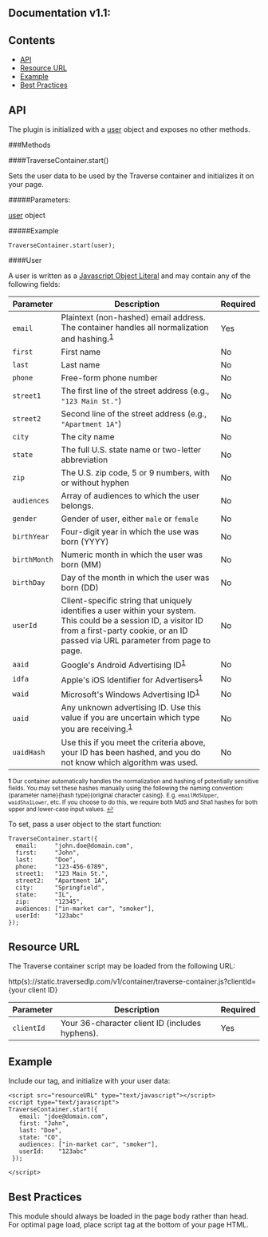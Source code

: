 Documentation v1.1:
-------------------

Contents
--------

  * [API](#api)
  * [Resource URL](#resource-url)
  * [Example](#example)
  * [Best Practices](#best-practices)

API
---

The plugin is initialized with a [user](#user) object and exposes no other methods.

###Methods

####TraverseContainer.start()

Sets the user data to be used by the Traverse container and initializes it
on your page.

#####Parameters:

[user](#user) object

#####Example

`TraverseContainer.start(user);`

####User

A user is written as a [Javascript Object Literal](http://www.dyn-web.com/tutorials/object-literal/) and may contain any of the following fields:

| Parameter   | Description | Required |
| ----------- | ----------- | -------- |
| `email`     | Plaintext (non-hashed) email address. The container handles all normalization and hashing.<sup id="a1">[1](#f1)</sup> | Yes |
| `first`     | First name | No |
| `last`      | Last name | No |
| `phone`     | Free-form phone number | No |
| `street1`    | The first line of the street address (e.g., `"123 Main St."`) | No |
| `street2`   | Second line of the street address (e.g., `"Apartment 1A"`)        | No |
| `city`      | The city name  | No |
| `state`     | The full U.S. state name or two-letter abbreviation | No |
| `zip`       | The U.S. zip code, 5 or 9 numbers, with or without hyphen | No |
| `audiences` | Array of audiences to which the user belongs. | No |
| `gender`    | Gender of user, either `male` or `female` | No |
| `birthYear` | Four-digit year in which the use was born (YYYY) | No |
| `birthMonth` | Numeric month in which the user was born (MM) | No |
| `birthDay`  | Day of the month in which the user was born (DD) | No |
| `userId`    | Client-specific string that uniquely identifies a user within your system. This could be a session ID, a visitor ID from a first-party cookie, or an ID passed via URL parameter from page to page. | No |
| `aaid`      | Google's Android Advertising ID<sup id="a1">[1](#f1)</sup> | No |
| `idfa`      | Apple's iOS Identifier for Advertisers<sup id="a1">[1](#f1)</sup> | No  |
| `waid`      | Microsoft's Windows Advertising ID<sup id="a1">[1](#f1)</sup> | No |
| `uaid`      | Any unknown advertising ID. Use this value if you are uncertain which type you are receiving.<sup id="a1">[1](#f1)</sup> | No |
| `uaidHash`  | Use this if you meet the criteria above, your ID has been hashed, and you do not know which algorithm was used. | No |

<sub><b id="f1">1</b> Our container automatically handles the normalization and hashing of potentially sensitive fields. You may set these hashes manually using the following the naming convention: {parameter name}{hash type}{original character casing}. E.g. `emailMd5Upper`, `waidSha1Lower`, etc. If you choose to do this, we require both Md5 and Sha1 hashes for both upper and lower-case input values. [↩](#a1)</sub>


To set, pass a user object to the start function:

```
TraverseContainer.start({
  email:     "john.doe@domain.com",
  first:     "John",
  last:      "Doe",
  phone:     "123-456-6789",
  street1:   "123 Main St.",
  street2:   "Apartment 1A",
  city:      "Springfield",
  state:     "IL",
  zip:       "12345",
  audiences: ["in-market car", "smoker"],
  userId:    "123abc"
});
```

Resource URL
------------

The Traverse container script may be loaded from the following URL:

http(s)://static.traversedlp.com/v1/container/traverse-container.js?clientId={your client ID}

| Parameter    | Description | Required |
| ------------ |------------ | -------- |
| `clientId` | Your 36-character client ID (includes hyphens). | Yes |

Example
-------

Include our tag, and initialize with your user data:

```
<script src="resourceURL" type="text/javascript"></script>
<script type="text/javascript">
TraverseContainer.start({
   email: "jdoe@domain.com",
   first: "John",
   last: "Doe",
   state: "CO",
   audiences: ["in-market car", "smoker"],
   userId:    "123abc"
 });

</script>
```

Best Practices
--------------

This module should always be loaded in the page body rather than head. For optimal page load, place script tag at the bottom of your page HTML.
